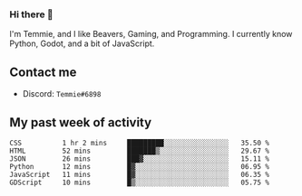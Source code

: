 ### Hi there 👋
I'm Temmie, and I like Beavers, Gaming, and Programming. I currently know Python, Godot, and a bit of JavaScript.

## Contact me
* Discord: `Temmie#6898`

## My past week of activity
<!--START_SECTION:waka-->

```text
CSS          1 hr 2 mins     █████████░░░░░░░░░░░░░░░░   35.50 %
HTML         52 mins         ███████▒░░░░░░░░░░░░░░░░░   29.67 %
JSON         26 mins         ███▓░░░░░░░░░░░░░░░░░░░░░   15.11 %
Python       12 mins         █▓░░░░░░░░░░░░░░░░░░░░░░░   06.95 %
JavaScript   11 mins         █▓░░░░░░░░░░░░░░░░░░░░░░░   06.35 %
GDScript     10 mins         █▒░░░░░░░░░░░░░░░░░░░░░░░   05.75 %
```

<!--END_SECTION:waka-->
